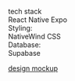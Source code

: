 tech stack <br />
React Native Expo <br />
Styling: <br />
NativeWind CSS <br />
Database: <br />
Supabase <br />

[design mockup](https://www.shayleexie.com/projects/swipe) <br />
